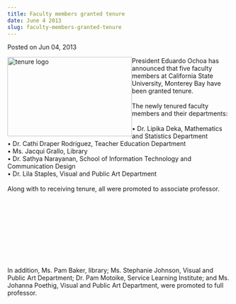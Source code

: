 ```yaml
---
title: Faculty members granted tenure
date: June 4 2013
slug: faculty-members-granted-tenure
---
```





<span class="date">Posted on Jun 04, 2013    </span>
<p><img alt="tenure logo" src="http://news.csumb.edu/sites/default/files/65/attachments/news/images/tenure.jpeg" style="float:left; width:281px; height:179px">President Eduardo
Ochoa has announced that five faculty members at California State
University, Monterey Bay have been granted tenure.<br>
<br>
The newly tenured faculty members and their departments:<br>
<br>
&#x2022; Dr. Lipika Deka, Mathematics and Statistics Department<br>
&#x2022; Dr. Cathi Draper Rodriguez, Teacher Education Department<br>
&#x2022; Ms. Jacqui Grallo, Library<br>
&#x2022; Dr. Sathya Narayanan, School of Information Technology and
Communication Design<br>
&#x2022; Dr. Lila Staples, Visual and Public Art Department<br>
<br>
Along with to receiving tenure, all were promoted to associate
professor.</br></br></br></br></br></br></br></br></br></br></img></p>
<p>In addition, Ms. Pam Baker, library; Ms. Stephanie Johnson,
Visual and Public Art Department; Dr. Pam Motoike, Service Learning
Institute; and Ms. Johanna Poethig, Visual and Public Art
Department, were promoted to full professor.</p>





